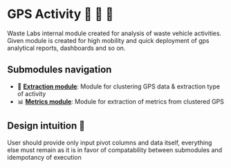 # GPS Activity 🚚 🚛 📍

Waste Labs internal module created for analysis of waste vehicle activities. Given module is created for high mobility and quick deployment of gps analytical reports, dashboards and so on.

## Submodules navigation

* 📍 **[Extraction module](./extraction/README.md)**: Module for clustering GPS data & extraction type of activity
* 📊 **[Metrics module](./extraction/README.md)**: Module for extraction of metrics from clustered GPS

## Design intuition 📖

User should provide only input pivot columns and data itself, everything else must remain as it is in favor of compatability between submodules and idempotancy of execution
